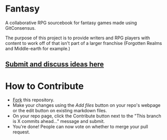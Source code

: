 # Fantasy

A collaborative RPG sourcebook for fantasy games made using GitConsensus.

The purpose of this project is to provide writers and RPG players with content to work off of that isn't part of a larger franchise (Forgotten Realms and Middle-earth for example.)

## [Submit and discuss ideas here](https://github.com/OpenSettingBooks/Fantasy/issues)

# How to Contribute

* [Fork](https://github.com/OpenSettingBooks/Fantasy/fork) this repository.
* Make your changes using the _Add files_ button on your repo's webpage or the edit button on existing markdown files.
* On your repo page, click the Contribute button next to the "This branch is X commits ahead..." message and submit.
* You're done! People can now vote on whether to merge your pull request.
